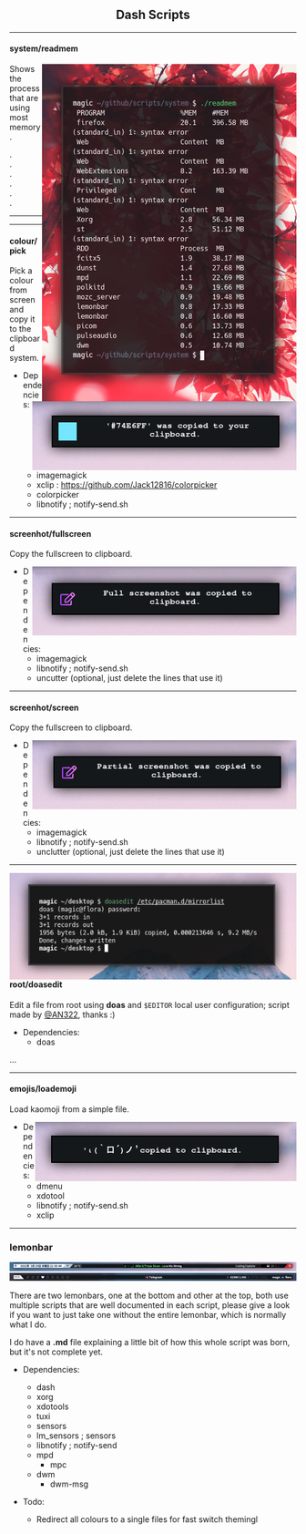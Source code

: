 <h2 align="center">Dash Scripts</h2>

---

<h4 align="left">system/readmem</h4>

<img align="right" src="/_docs/readmem.png">

Shows the process that are using most memory.

.<br>
.<br>
.<br>
.<br>
.<br>
.<br>

---

---

<h4 align="left">colour/pick</h4>

Pick a colour from screen and<br>copy it to the clipboard system.

<img align="right" src="/_docs/pick.png">

+ Dependencies:
  - imagemagick
  - xclip : https://github.com/Jack12816/colorpicker
  - colorpicker
  - libnotify ; notify-send.sh

---

<h4>screenhot/fullscreen</h4>

Copy the fullscreen to clipboard.

<img align="right" src="/_docs/fullscreen.png">

- Dependencies:
  + imagemagick
  + libnotify ; notify-send.sh
  + uncutter (optional, just delete the lines that use it)

---

<h4>screenhot/screen</h4>

Copy the fullscreen to clipboard.

<img align="right" src="/_docs/screen.png">

- Dependencies:
  + imagemagick
  + libnotify ; notify-send.sh
  + unclutter (optional, just delete the lines that use it)

---

<img align="right" src="/_docs/doasedit.png">

<h4>root/doasedit</h4>

Edit a file  from root using **doas** and `$EDITOR` local user configuration; script made by [@AN322](https://github.com/AN3223/scripts/), thanks :)

- Dependencies:
  + doas

...

---

<h4>emojis/loademoji</h4>

Load kaomoji from a simple file.

<img align="right" src="/_docs/loademoji.png">

- Dependencies:
  + dmenu
  + xdotool
  + libnotify ; notify-send.sh
  + xclip

---

<h3>lemonbar</h3>

<img src="/_docs/topbar.png">
<img src="/_docs/botbar.png">

There are two lemonbars, one at the bottom and other at the top, both use multiple scripts that are well documented in each script, please give a look if you want to just take one without the entire lemonbar, which is normally what I do.

I do have a **.md** file explaining a little bit of how this whole script was born, but it's not complete yet.

- Dependencies:
  + dash
  + xorg
  + xdotools
  + tuxi
  + sensors
  + lm_sensors ; sensors
  + libnotify ; notify-send
  + mpd
    * mpc
  + dwm
    * dwm-msg

- Todo:
  + Redirect all colours to a single files for fast switch themingl
